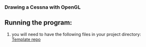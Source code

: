 ### Drawing a Cessna with OpenGL

## Running the program:
1. you will need to have the following files in your project directory:
[Template repo](https://github.com/TheodoreAI/openGL-boilerplate.git)
